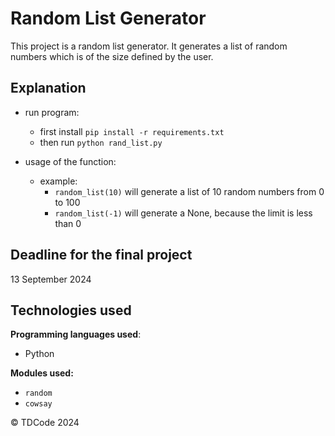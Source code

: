 # Random List Generator

This project is a random list generator. It generates a list of random numbers which is of the size defined by the user.


## Explanation

- run program:

    - first install `pip install -r requirements.txt`
    - then run `python rand_list.py`

- usage of the function:
  - example:
    - `random_list(10)` will generate a list of 10 random numbers from 0 to 100
    - `random_list(-1)` will generate a None, because the limit is less than 0
  

## Deadline for the final project
13 September 2024

## Technologies used

**Programming languages used**:
- Python

**Modules used:**
- `random`
- `cowsay`

© TDCode 2024
